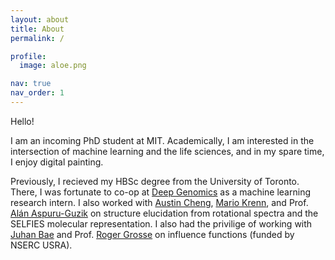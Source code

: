 ```yaml
---
layout: about
title: About
permalink: /

profile:
  image: aloe.png

nav: true
nav_order: 1
---
```


Hello!

I am an incoming PhD student at MIT. Academically, I am interested in the intersection of machine
learning and the life sciences, and in my spare time, I enjoy digital painting. 

Previously, I recieved my HBSc degree from the University of Toronto. There, I was fortunate to
co-op at [Deep Genomics](https://www.deepgenomics.com/) as a machine learning research intern. I
also worked with [Austin Cheng](https://www.cs.toronto.edu/~austin/), [Mario
Krenn](https://mariokrenn.wordpress.com/), and Prof. [Alán
Aspuru-Guzik](https://www.matter.toronto.edu/) on structure elucidation from rotational spectra and
the SELFIES molecular representation. I also had the privilige of working with [Juhan
Bae](https://www.juhanbae.com/) and Prof. [Roger Grosse](https://www.cs.toronto.edu/~rgrosse/)
on influence functions (funded by NSERC USRA).
